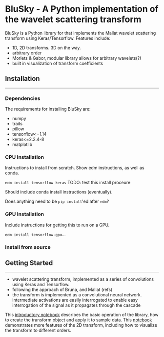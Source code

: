 # BluSky - A Python implementation of the wavelet scattering transform

BluSky is a Python library for that implements the Mallat wavelet scattering transform using Keras/Tensorflow.  Features include:
- 1D, 2D transforms.  3D on the way.
- arbitrary order
- Morlets & Gabor, modular library allows for arbitrary wavelets(?)
- built in visualization of transform coefficients

## Installation
---

### Dependencies

The requirements for installing BluSky are:

* numpy
* traits 
* pillow
* tensorflow<=1.14
* keras<=2.2.4-8
* matplotlib

### CPU Installation
Instructions to install from scratch.  Show edm instructions, as well as conda.

`edm install tensorflow keras`
TODO: test this install proceure

Should include conda install instructions (eventually).

Does anything need to be `pip install`'ed after `edm`?

### GPU Installation

Include instructions for getting this to run on a GPU.

`edm install tensorflow-gpu`...

### Install from source

## Getting Started
---
- wavelet scattering transform, implemented as a series of convolutions using Keras and Tensorflow.
- following the approach of Bruna, and Mallat (refs)
- the transform is implemented as a convolutional neural network. intermediate activations are easily interrogated to enable easy interrogation of the signal as it propagates through the cascade

This [introductory notebook](https://www.github.com/notebooks/BluSky%20-%20Getting%20Started.ipynb) describes the basic operation of the library, how to create the transform object and apply it to sample data.  This [notebook](https://www.github.com/notebooks/BluSky%20-%20Getting%20Started.ipynb) demonstrates more features of the 2D transform, including how to visualize the transform to different orders.

<!-- ## Support
---
This effort was supported by [Sandia National Labs](https://www.sandia.gov/).

![Sandia Labs Logo](/images/sandia.png)

with development and maintenance support by [Enthought](https://www.enthought.com).

![Enthought logo](/images/enthought.png) -->
